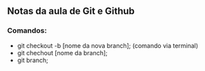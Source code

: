 ## Notas da aula de Git e Github

### Comandos:
* git checkout -b [nome da nova branch]; (comando via terminal)
* git chechout [nome da branch];
* git branch;